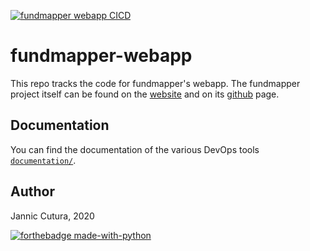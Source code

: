 [![fundmapper webapp CICD](https://github.com/JannicCutura/fundmapper-webapp/actions/workflows/python-app2.yml/badge.svg)](https://github.com/JannicCutura/fundmapper-webapp/actions/workflows/python-app2.yml)
# fundmapper-webapp
This repo tracks the code for fundmapper's webapp. 
The fundmapper project itself can be found on the [website](https://janniccutura.net/project/fundmapper/) and on its 
[github](https://github.com/JannicCutura/fundmappeR) page.


## Documentation
You can find the documentation of the various DevOps tools [`documentation/`](/documentation). 


## Author
Jannic Cutura, 2020

[![forthebadge made-with-python](http://ForTheBadge.com/images/badges/made-with-python.svg)](https://www.python.org/)
